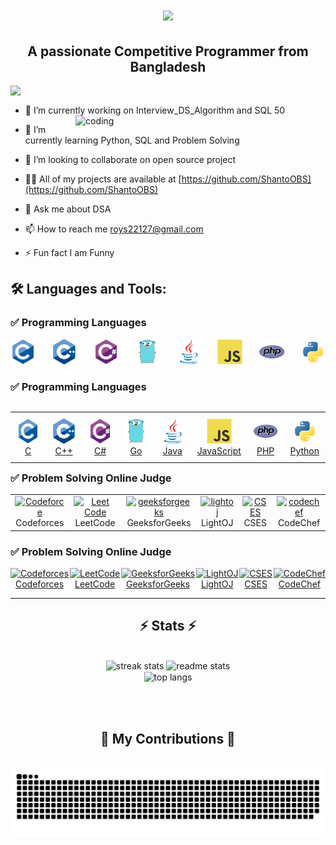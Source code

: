
<h1 align="center">
    <img src="https://readme-typing-svg.herokuapp.com/?font=Righteous&size=35&center=true&vCenter=true&width=500&height=70&duration=4000&lines=Hi+There!+👋;+I'm+Shanta+Shil!;" />
</h1>


<h2 align="center">A passionate Competitive Programmer from Bangladesh</h2>

 
<img align="left" src="https://visitor-badge.laobi.icu/badge?page_id=ShantoOBS.ShantoOBS" />
 <br/>

- 🔭 I’m currently working on Interview_DS_Algorithm and SQL 50   <img align="right" alt="coding" src="https://camo.githubusercontent.com/19db51af5f90f1b152bc0b9078f5fe97053955be5074f03f17019c70345bdcdb/68747470733a2f2f6d69726f2e6d656469756d2e636f6d2f6d61782f313336302f302a37513379765349765f7430696f4a2d5a2e676966" width="400" >

- 🌱 I’m currently learning Python, SQL and Problem Solving

- 🤝 I’m looking to collaborate on open source project

- 👨‍💻 All of my projects are available at [https://github.com/ShantoOBS](https://github.com/ShantoOBS)

- 💬 Ask me about DSA

- 📫 How to reach me roys22127@gmail.com

- ⚡ Fun fact I am Funny





<h2 align="left">🛠️ Languages and Tools:</h2>


<h3 align="left">✅ Programming Languages</h3>

<p align="left" style="display: flex;
  justify-content: space-between;" > <a href="https://www.cprogramming.com/" target="_blank" rel="noreferrer"> <img src="https://raw.githubusercontent.com/devicons/devicon/master/icons/c/c-original.svg" alt="c" width="40" height="40"/> </a> <a href="https://www.w3schools.com/cpp/" target="_blank" rel="noreferrer"> <img src="https://raw.githubusercontent.com/devicons/devicon/master/icons/cplusplus/cplusplus-original.svg" alt="cplusplus" width="40" height="40"/> </a> <a href="https://www.w3schools.com/cs/" target="_blank" rel="noreferrer"> <img src="https://raw.githubusercontent.com/devicons/devicon/master/icons/csharp/csharp-original.svg" alt="csharp" width="40" height="40"/> </a> <a href="https://golang.org" target="_blank" rel="noreferrer"> <img src="https://raw.githubusercontent.com/devicons/devicon/master/icons/go/go-original.svg" alt="go" width="40" height="40"/> </a> <a href="https://www.java.com" target="_blank" rel="noreferrer"> <img src="https://raw.githubusercontent.com/devicons/devicon/master/icons/java/java-original.svg" alt="java" width="40" height="40"/> </a> <a href="https://developer.mozilla.org/en-US/docs/Web/JavaScript" target="_blank" rel="noreferrer"> <img src="https://raw.githubusercontent.com/devicons/devicon/master/icons/javascript/javascript-original.svg" alt="javascript" width="40" height="40"/> </a> <a href="https://www.php.net" target="_blank" rel="noreferrer"> <img src="https://raw.githubusercontent.com/devicons/devicon/master/icons/php/php-original.svg" alt="php" width="40" height="40"/> </a> <a href="https://www.python.org" target="_blank" rel="noreferrer"> <img src="https://raw.githubusercontent.com/devicons/devicon/master/icons/python/python-original.svg" alt="python" width="40" height="40"/> </a> </p>


<div align="left">
    
<h3 align="left">✅ Programming Languages</h3>


<table align="left">
  <tr>
    <td align="center" style="padding: 10px;">
      <a href="https://www.cprogramming.com/" target="_blank" rel="noreferrer">
        <img src="https://raw.githubusercontent.com/devicons/devicon/master/icons/c/c-original.svg" alt="C" width="40" height="40"/><br/>
        <span>C</span>
      </a>
    </td>
    <td align="center" style="padding: 10px;">
      <a href="https://www.w3schools.com/cpp/" target="_blank" rel="noreferrer">
        <img src="https://raw.githubusercontent.com/devicons/devicon/master/icons/cplusplus/cplusplus-original.svg" alt="C++" width="40" height="40"/><br/>
        <span>C++</span>
      </a>
    </td>
    <td align="center" style="padding: 10px;">
      <a href="https://www.w3schools.com/cs/" target="_blank" rel="noreferrer">
        <img src="https://raw.githubusercontent.com/devicons/devicon/master/icons/csharp/csharp-original.svg" alt="C#" width="40" height="40"/><br/>
        <span>C#</span>
      </a>
    </td>
    <td align="center" style="padding: 10px;">
      <a href="https://golang.org" target="_blank" rel="noreferrer">
        <img src="https://raw.githubusercontent.com/devicons/devicon/master/icons/go/go-original.svg" alt="Go" width="40" height="40"/><br/>
        <span>Go</span>
      </a>
    </td>
    <td align="center" style="padding: 10px;">
      <a href="https://www.java.com" target="_blank" rel="noreferrer">
        <img src="https://raw.githubusercontent.com/devicons/devicon/master/icons/java/java-original.svg" alt="Java" width="40" height="40"/><br/>
        <span>Java</span>
      </a>
    </td>
    <td align="center" style="padding: 10px;">
      <a href="https://developer.mozilla.org/en-US/docs/Web/JavaScript" target="_blank" rel="noreferrer">
        <img src="https://raw.githubusercontent.com/devicons/devicon/master/icons/javascript/javascript-original.svg" alt="JavaScript" width="40" height="40"/><br/>
        <span>JavaScript</span>
      </a>
    </td>
    <td align="center" style="padding: 10px;">
      <a href="https://www.php.net" target="_blank" rel="noreferrer">
        <img src="https://raw.githubusercontent.com/devicons/devicon/master/icons/php/php-original.svg" alt="PHP" width="40" height="40"/><br/>
        <span>PHP</span>
      </a>
    </td>
    <td align="center" style="padding: 10px;">
      <a href="https://www.python.org" target="_blank" rel="noreferrer">
        <img src="https://raw.githubusercontent.com/devicons/devicon/master/icons/python/python-original.svg" alt="Python" width="40" height="40"/><br/>
        <span>Python</span>
      </a>
    </td>
  </tr>
</table>

</div>

 <br/><br/><br/>

<div align="left">
    
<h3 align="left">✅ Problem Solving Online Judge</h3>
<table>
  <tr>
    <td align="center">
      <a href="https://codeforces.com/profile/roys22127" target="blank">
        <img src="https://raw.githubusercontent.com/rahuldkjain/github-profile-readme-generator/master/src/images/icons/Social/codeforces.svg" alt="Codeforce" height="40" width="40" />
      </a>
      <br />
      Codeforces
    </td>
    <td align="center">
      <a href="https://leetcode.com/u/roys22127/" target="blank">
        <img src="https://raw.githubusercontent.com/rahuldkjain/github-profile-readme-generator/master/src/images/icons/Social/leet-code.svg" alt="Leet Code" height="40" width="40" />
      </a>
      <br />
      LeetCode
    </td>
    <td align="center">
      <a href="https://www.geeksforgeeks.org/user/roys2hca7/" target="blank">
        <img src="https://raw.githubusercontent.com/rahuldkjain/github-profile-readme-generator/master/src/images/icons/Social/geeks-for-geeks.svg" alt="geeksforgeeks" height="45" width="45" />
      </a>
      <br />
      GeeksforGeeks
    </td>
    <td align="center">
      <a href="https://lightoj.com/user/roys22127" target="blank">
        <img src="https://academichelp.net/wp-content/webp-express/webp-images/doc-root/wp-content/uploads/2023/06/lightoj.jpg.webp" alt="lightoj" height="30" width="40" />
      </a>
      <br />
      LightOJ
    </td>
    <td align="center">
      <a href="https://cses.fi/user/230850" target="blank">
        <img src="ShantoOBS/cses.jpeg" alt="CSES" height="40" width="40" />
      </a>
      <br />
      CSES
    </td>
    <td align="center">
      <a href="https://www.codechef.com/users/roys22127" target="blank">
        <img src="https://cdn.jsdelivr.net/npm/simple-icons@3.1.0/icons/codechef.svg" alt="codechef" height="30" width="40" />
      </a>
      <br />
      CodeChef
    </td>
  </tr>
</table>
</div>



<h3 align="left">✅ Problem Solving Online Judge</h3>

<p align="left" style="display: flex; justify-content: space-between;">
  <a href="https://codeforces.com/profile/roys22127" target="_blank" rel="noreferrer" style="text-align: center;">
    <img src="https://raw.githubusercontent.com/rahuldkjain/github-profile-readme-generator/master/src/images/icons/Social/codeforces.svg" alt="Codeforces" width="40" height="40"/><br/>
    <span>Codeforces</span>
  </a>
  
  <a href="https://leetcode.com/u/roys22127/" target="_blank" rel="noreferrer" style="text-align: center;">
    <img src="https://raw.githubusercontent.com/rahuldkjain/github-profile-readme-generator/master/src/images/icons/Social/leet-code.svg" alt="LeetCode" width="40" height="40"/><br/>
    <span>LeetCode</span>
  </a>
  
  <a href="https://www.geeksforgeeks.org/user/roys2hca7/" target="_blank" rel="noreferrer" style="text-align: center;">
    <img src="https://raw.githubusercontent.com/rahuldkjain/github-profile-readme-generator/master/src/images/icons/Social/geeks-for-geeks.svg" alt="GeeksforGeeks" width="45" height="45"/><br/>
    <span>GeeksforGeeks</span>
  </a>
  
  <a href="https://lightoj.com/user/roys22127" target="_blank" rel="noreferrer" style="text-align: center;">
    <img src="https://academichelp.net/wp-content/webp-express/webp-images/doc-root/wp-content/uploads/2023/06/lightoj.jpg.webp" alt="LightOJ" width="40" height="40"/><br/>
    <span>LightOJ</span>
  </a>
  
  <a href="https://cses.fi/user/230850" target="_blank" rel="noreferrer" style="text-align: center;">
    <img src="ShantoOBS/cses.jpeg" alt="CSES" width="40" height="40"/><br/>
    <span>CSES</span>
  </a>
  
  <a href="https://www.codechef.com/users/roys22127" target="_blank" rel="noreferrer" style="text-align: center;">
    <img src="https://cdn.jsdelivr.net/npm/simple-icons@3.1.0/icons/codechef.svg" alt="CodeChef" width="40" height="40"/><br/>
    <span>CodeChef</span>
  </a>
</p>

<hr/>

<h2 align="center">⚡ Stats ⚡</h2>
<br>
<div align=center>
  <img width=390 src="https://github-readme-streak-stats-salesp07.vercel.app/?user=ShantoOBS&count_private=true&theme=react&border_radius=10" alt="streak stats"/>
  <img width=390 src="https://github-readme-stats-salesp07.vercel.app/api?username=ShantoOBS&count_private=true&show_icons=true&theme=react&rank_icon=github&border_radius=10" alt="readme stats" />
  <br/>
  <img width=325 align="center" src="https://github-readme-stats-salesp07.vercel.app/api/top-langs/?username=ShantoOBS&hide=HTML&langs_count=8&layout=compact&theme=react&border_radius=10&size_weight=0.5&count_weight=0.5&exclude_repo=github-readme-stats" alt="top langs" />
</div>

<br/><br/>

<div align="center">
  <h2>🐍 My Contributions 🐍</h2>
  <br>
  <img alt="snake eating my contributions" src="https://raw.githubusercontent.com/salesp07/salesp07/output/github-contribution-grid-snake.svg" />
  
  <br/><br/><br/>
</div>




